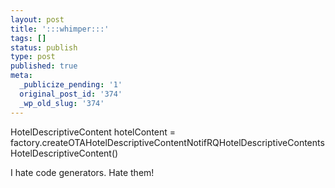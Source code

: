 ```yaml
---
layout: post
title: ':::whimper:::'
tags: []
status: publish
type: post
published: true
meta:
  _publicize_pending: '1'
  original_post_id: '374'
  _wp_old_slug: '374'
---
```

HotelDescriptiveContent hotelContent = factory.createOTAHotelDescriptiveContentNotifRQHotelDescriptiveContentsHotelDescriptiveContent()

I hate code generators.  Hate them!
